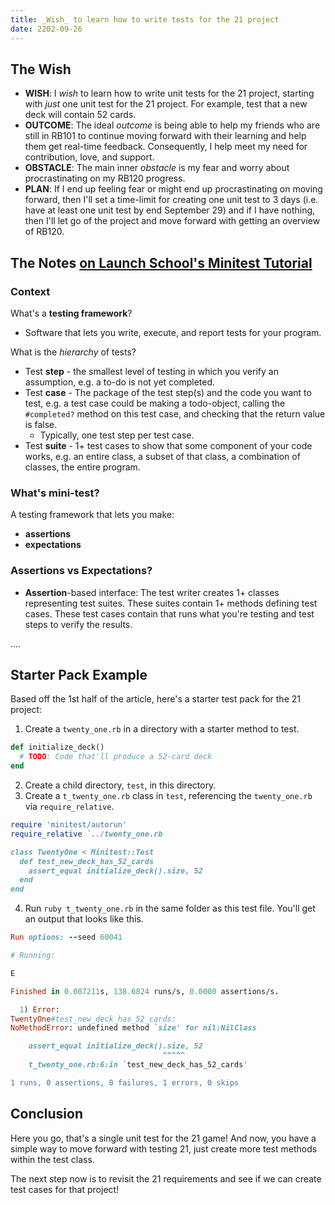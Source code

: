 ```yaml
---
title: _Wish_ to learn how to write tests for the 21 project
date: 2202-09-26
---
```


## The Wish
- **WISH**: I _wish_ to learn how to write unit tests for the 21 project, starting with _just_ one unit test for the 21 project. For example, test that a new deck will contain 52 cards.
- **OUTCOME**: The ideal _outcome_ is being able to help my friends who are still in RB101 to continue moving forward with their learning and help them get real-time feedback. Consequently, I help meet my need for contribution, love, and support.
- **OBSTACLE**: The main inner _obstacle_ is my fear and worry about procrastinating on my RB120 progress.
- **PLAN**: If I end up feeling fear or might end up procrastinating on moving forward, then I'll set a time-limit for creating one unit test to 3 days (i.e. have at least one unit test by end September 29) and if I have nothing, then I'll let go of the project and move forward with getting an overview of RB120.

## The Notes [on Launch School's Minitest Tutorial](https://launchschool.medium.com/assert-yourself-a-detailed-minitest-tutorial-f186acf50960)

### Context
What's a **testing framework**?
- Software that lets you write, execute, and report tests for your program.

What is the _hierarchy_ of tests?
- Test **step** - the smallest level of testing in which you verify an assumption, e.g. a to-do is not yet completed.
- Test **case** - The package of the test step(s) and the code you want to test, e.g. a test case could be making a todo-object, calling the `#completed?` method on this test case, and checking that the return value is false.
  - Typically, one test step per test case.
- Test **suite** - 1+ test cases to show that some component of your code works, e.g. an entire class, a subset of that class, a combination of classes, the entire program.

### What's mini-test?

A testing framework that lets you make:
  - **assertions**
  - **expectations**

### Assertions vs Expectations?

- **Assertion**-based interface: The test writer creates 1+ classes representing test suites. These suites contain 1+ methods defining test cases. These test cases contain that runs what you're testing and test steps to verify the results.


....

## Starter Pack Example

Based off the 1st half of the article, here's a starter test pack for the 21 project:

1. Create a `twenty_one.rb` in a directory with a starter method to test.

```ruby
def initialize_deck()
  # TODO: Code that'll produce a 52-card deck
end
```
2. Create a child directory, `test`, in this directory.
3. Create a `t_twenty_one.rb` class in `test`, referencing the `twenty_one.rb` via `require_relative`.

```ruby
require 'minitest/autorun'
require_relative `../twenty_one.rb

class TwentyOne < Minitest::Test
  def test_new_deck_has_52_cards
    assert_equal initialize_deck().size, 52
  end
end
```

4. Run `ruby t_twenty_one.rb` in the same folder as this test file. You'll get an output that looks like this.
```ruby
Run options: --seed 60041

# Running:

E

Finished in 0.007211s, 138.6824 runs/s, 0.0000 assertions/s.

  1) Error:
TwentyOne#test_new_deck_has_52_cards:
NoMethodError: undefined method `size' for nil:NilClass

    assert_equal initialize_deck().size, 52
                                  ^^^^^
    t_twenty_one.rb:6:in `test_new_deck_has_52_cards'

1 runs, 0 assertions, 0 failures, 1 errors, 0 skips

```

## Conclusion

Here you go, that's a single unit test for the 21 game! And now, you have a simple way to move forward with testing 21, just create more test methods within the test class.

The next step now is to revisit the 21 requirements and see if we can create test cases for that project!

